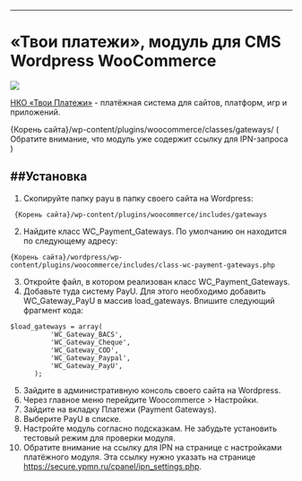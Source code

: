 -------
# «Твои платежи», модуль для CMS Wordpress WooCommerce

![](https://repository-images.githubusercontent.com/638835276/ff494b04-d65b-4843-8759-e85c689a7e80)

[НКО «Твои Платежи»](https://YPMN.ru/ "Платёжная система для сайтов, платформ и приложений") - платёжная система для сайтов, платформ, игр и приложений.


{Корень сайта}/wp-content/plugins/woocommerce/classes/gateways/
( Обратите внимание, что модуль уже содержит ссылку для IPN-запроса )

##Установка
-------------
1. Скопируйте папку payu в папку своего сайта на Wordpress: 
 ```
  {Корень сайта}/wp-content/plugins/woocommerce/includes/gateways
 ```
2. Найдите класс WC_Payment_Gateways. По умолчанию он находится по следующему адресу: 
 ```
 {Корень сайта}/wordpress/wp-content/plugins/woocommerce/includes/class-wc-payment-gateways.php
 ```
3. Откройте файл, в котором реализован класс WC_Payment_Gateways.
4. Добавьте туда систему PayU. Для этого необходимо добавить WC_Gateway_PayU в массив load_gateways. Впишите следующий фрагмент кода:
  ```
 $load_gateways = array(
			'WC_Gateway_BACS',
			'WC_Gateway_Cheque',
			'WC_Gateway_COD',
			'WC_Gateway_Paypal',
			'WC_Gateway_PayU',
		);
 ```
5. Зайдите в административную консоль своего сайта на Wordpress. 
6. Через главное меню перейдите Woocommerce > Настройки.
7. Зайдите на вкладку Платежи (Payment Gateways). 
8. Выберите PayU в списке.
9. Настройте модуль согласно подсказкам. Не забудьте установить тестовый режим для проверки модуля.
10. Обратите внимание на ссылку для IPN на странице с настройками платёжного модуля. Эта ссылку нужно указать на странице https://secure.ypmn.ru/cpanel/ipn_settings.php.
